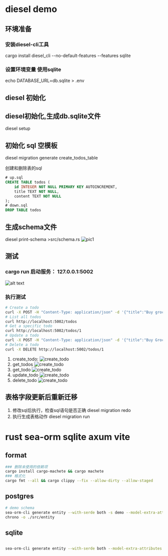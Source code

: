 # diesel demo

## 环境准备

### 安装diesel-cli工具

cargo install diesel_cli --no-default-features --features sqlite

### 设置环境变量 使用sqlite

<!-- echo DATABASE_URL=postgres://username:password@localhost/diesel_demo > .env -->

echo DATABASE_URL=db.sqlite > .env

## diesel 初始化

## diesel初始化,生成db.sqlite文件

diesel setup

## 初始化 sql 空模板

diesel migration generate create_todos_table

创建和删除表的sql

```sql
# up.sql
CREATE TABLE todos (
    id INTEGER NOT NULL PRIMARY KEY AUTOINCREMENT,
    title TEXT NOT NULL,
    content TEXT NOT NULL
);
# down.sql
DROP TABLE todos
```

## 生成schema文件

diesel print-schema >src/schema.rs
![pic1](screenshot/image.png)

## 测试

### cargo run 启动服务： 127.0.0.1:5002

![alt text](screenshot/run.png)

### 执行测试

```bash
# Create a todo
curl -X POST -H "Content-Type: application/json" -d '{"title":"Buy groceries","content":"banana,milk"}' http://localhost:5002/todos
# List all todos
curl http://localhost:5002/todos
# Get a specific todo
curl http://localhost:5002/todos/1
# Update a todo
curl -X POST -H "Content-Type: application/json" -d '{"title":"Buy Groceries", "content": "banana"}' http://localhost:5002/todos/1
# Delete a todo
curl -X DELETE http://localhost:5002/todos/1
```

1. create_todo:
   ![create_todo](screenshot/create.png)
2. get_todos
   ![create_todo](screenshot/todos.png)
3. get_todo
   ![create_todo](screenshot/todo.png)
4. update_todo
   ![create_todo](screenshot/update.png)
5. delete_todo
   ![create_todo](screenshot/delete.png)

## 表格字段更新后重新迁移

1. 修改sql后执行，检查sql语句是否正确
   diesel migration redo
2. 执行生成表格动作
   diesel migration run



# rust sea-orm sqlite axum vite

## format

```bash
### 删除未使用的依赖项
cargo install cargo-machete && cargo machete
### 格式化
cargo fmt --all && cargo clippy --fix --allow-dirty --allow-staged
```

## postgres

```bash
# demo schema
sea-orm-cli generate entity --with-serde both -s demo --model-extra-attributes 'serde(rename_all="camelCase")' --date-time-crate
chrono -o ./src/entity
```

## sqlite

```bash

sea-orm-cli generate entity --with-serde both --model-extra-attributes 'serde(rename_all="camelCase")' --date-time-crate chrono -o ./src/entity --database-url "sqlite://db.sqlite?mode=rwc"

```
